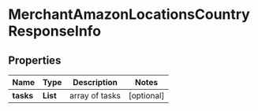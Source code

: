 # MerchantAmazonLocationsCountryResponseInfo


## Properties

| Name | Type | Description | Notes |
|------------ | ------------- | ------------- | -------------|
**tasks** | **List<MerchantAmazonLocationsCountryTaskInfo>** | array of tasks |[optional]|